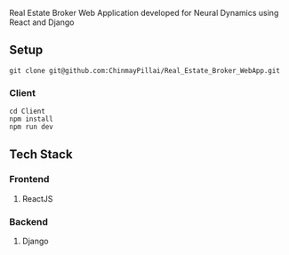 Real Estate Broker Web Application developed for Neural Dynamics using React and Django

## Setup

```
git clone git@github.com:ChinmayPillai/Real_Estate_Broker_WebApp.git
```

### Client 
```
cd Client
npm install
npm run dev
```

## Tech Stack

### Frontend
1. ReactJS

### Backend
1. Django
